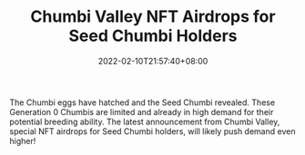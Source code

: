 ﻿---
title: "Chumbi Valley NFT Airdrops for Seed Chumbi Holders"
date: 2022-02-10T21:57:40+08:00
lastmod: 2022-02-10T16:45:40+08:00
draft: false
authors: ["Quentin"]
description: "The Chumbi eggs have hatched and the Seed Chumbi revealed. These Generation 0 Chumbis are limited and already in high demand for their potential breeding ability. The latest announcement from Chumbi Valley, special NFT airdrops for Seed Chumbi holders, will likely push demand even higher!"
featuredImage: "chumbi-valley-nft-airdrops-for-seed-chumbi-holders.jpeg"
tags: ["Strategy Games","Play to Earn"]
categories: ["news"]
news: ["Strategy Games"]
weight: 
lightgallery: true
pinned: false
recommend: false
recommend1: false
---

The Chumbi eggs have hatched and the Seed Chumbi revealed. These Generation 0 Chumbis are limited and already in high demand for their potential breeding ability. The latest announcement from Chumbi Valley, special NFT airdrops for Seed Chumbi holders, will likely push demand even higher!

<!--more-->

